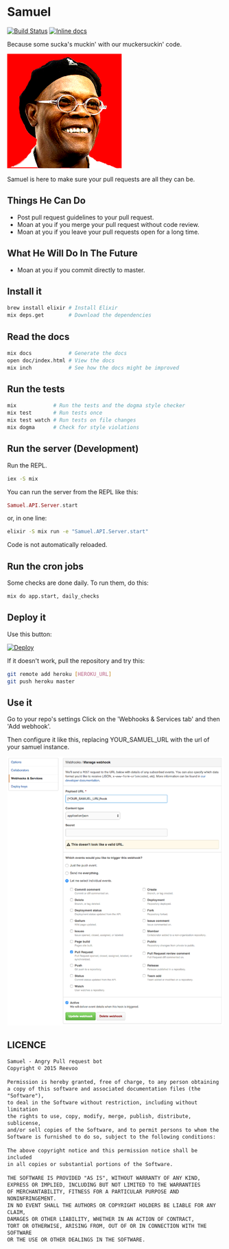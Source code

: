 Samuel
======

[![Build Status](https://travis-ci.org/reevoo/samuel.svg?branch=master)](https://travis-ci.org/reevoo/samuel)
[![Inline docs](http://inch-ci.org/github/reevoo/samuel.svg?branch=master&style=flat)](http://inch-ci.org/github/reevoo/samuel)

Because some sucka's muckin' with our muckersuckin' code.

![Samuel watches over you.](/samuel.png)

Samuel is here to make sure your pull requests are all they can be.

## Things He Can Do

* Post pull request guidelines to your pull request.
* Moan at you if you merge your pull request without code review.
* Moan at you if you leave your pull requests open for a long time.

## What He Will Do In The Future

* Moan at you if you commit directly to master.


## Install it

```sh
brew install elixir # Install Elixir
mix deps.get        # Download the dependencies
```


## Read the docs

```sh
mix docs            # Generate the docs
open doc/index.html # View the docs
mix inch            # See how the docs might be improved
```


## Run the tests

```sh
mix            # Run the tests and the dogma style checker
mix test       # Run tests once
mix test watch # Run tests on file changes
mix dogma      # Check for style violations
```


## Run the server (Development)

Run the REPL.

```sh
iex -S mix
```

You can run the server from the REPL like this:

```elixir
Samuel.API.Server.start
```

or, in one line:

```sh
elixir -S mix run -e "Samuel.API.Server.start"
```

Code is not automatically reloaded.

## Run the cron jobs

Some checks are done daily. To run them, do this:

```sh
mix do app.start, daily_checks
```

## Deploy it

Use this button:

[![Deploy](https://www.herokucdn.com/deploy/button.svg)](https://heroku.com/deploy)

If it doesn't work, pull the repository and try this:

```sh
git remote add heroku [HEROKU_URL]
git push heroku master
```

## Use it

Go to your repo's settings
Click on the 'Webhooks & Services tab' and then 'Add webhook'.

Then configure it like this, replacing YOUR_SAMUEL_URL with the url of your samuel instance.

![Samuel settings](docs/samuel_setup.png  )

## LICENCE

```
Samuel - Angry Pull request bot
Copyright © 2015 Reevoo

Permission is hereby granted, free of charge, to any person obtaining
a copy of this software and associated documentation files (the "Software"),
to deal in the Software without restriction, including without limitation
the rights to use, copy, modify, merge, publish, distribute, sublicense,
and/or sell copies of the Software, and to permit persons to whom the
Software is furnished to do so, subject to the following conditions:

The above copyright notice and this permission notice shall be included
in all copies or substantial portions of the Software.

THE SOFTWARE IS PROVIDED "AS IS", WITHOUT WARRANTY OF ANY KIND,
EXPRESS OR IMPLIED, INCLUDING BUT NOT LIMITED TO THE WARRANTIES
OF MERCHANTABILITY, FITNESS FOR A PARTICULAR PURPOSE AND NONINFRINGEMENT.
IN NO EVENT SHALL THE AUTHORS OR COPYRIGHT HOLDERS BE LIABLE FOR ANY CLAIM,
DAMAGES OR OTHER LIABILITY, WHETHER IN AN ACTION OF CONTRACT,
TORT OR OTHERWISE, ARISING FROM, OUT OF OR IN CONNECTION WITH THE SOFTWARE
OR THE USE OR OTHER DEALINGS IN THE SOFTWARE.
```
